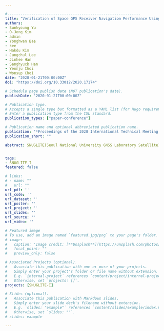 ```yaml
---

#-------------------------------------------------------------
title: "Verification of Space GPS Receiver Navigation Performance Using a Cube Satellite"
authors:
- Sunkyoung Yu
- O-Jong Kim
- admin
- Yonghwan Bae
- kee
- Hakdu Kim
- Jungchul Lee
- Jinhee Han
- Sanghyuck Han
- Yeonju Choi
- Wonsup Choi
date: "2020-01-21T00:00:00Z"
doi: "https://doi.org/10.33012/2020.17174"

# Schedule page publish date (NOT publication's date).
publishDate: "2020-01-21T00:00:00Z"

# Publication type.
# Accepts a single type but formatted as a YAML list (for Hugo requirements).
# Enter a publication type from the CSL standard.
publication_types: ["paper-conference"]

# Publication name and optional abbreviated publication name.
publication: "*Proceedings of the 2020 International Technical Meeting of The Institute of Navigation*, San Diego, California, January 2020, pp. 736-744"
publication_short: ""

abstract: SNUGLITE(Seoul National University GNSS Laboratory Satellite) is 2U-size Low Earth Orbit (LEO) CubeSat (U-class spacecraft). Attitude Determination and Control System (ADCS) of CubeSat is designed to maintain its attitude at the Earth pointing. For determining satellite's attitude, Extended Kalman Filter (EKF) and Linear Quadratic Gaussian (LQG) algorithm were applied. Specifically, multiple sensors - dual frequency GPS receiver, 3-axis gyroscope, magnetometer and sun sensors - were used with models Jet Propulsion Laboratory sun reference Development Ephemeris (JPL DE405) and International Geomagnetic Reference Field (IGRF12). Moreover, 3-axis magnetorquer was used as a single actuator. Generally, the verification of ADCS algorithm starts from software-in-the-loop simulation (SILS) developed and verified in software tools such as MATLAB. After verification of SILS, Processor-in-the-Loop simulation (PILS) is required to verify the ADCS algorithm implementing in the processor of On Board Computer (OBC) in C-language. Finally, satellite’s ADCS algorithm is needed to be verified experimentally by hardware-in-the-loop simulation (HILS) in the space-like environment under a ground-based setting using a massive simulator. Most of satellite attitude HILS is composed of sensors such as air-bearings, Helmholtz coil, and array sun sensors. In this paper, to verify ADCS algorithm in HILS, the precise attitude estimation, modeling and calibration of sensors (magnetometer, gyroscope and coarse sun sensor) are presented. In addition, a low-cost single-axis HILS verification method is proposed using simple testbed hanging CubeSat with a wire. By using the Earth’s magnetic field on the ground and the light from Halogen lamp, the space environment has been implemented on the ground in order to verify attitude determination and control performance in a single axis. In conclusion, the results of the HILS ensure that the performance of the proposed algorithm meets the estimation and the control requirements of the SNUGLITE.


tags:
- SNUGLITE-I
featured: false

# links:
# - name: ""
#   url: ""
url_pdf: ''
url_code: ''
url_dataset: ''
url_poster: ''
url_project: ''
url_slides: ''
url_source: ''
url_video: ''

# Featured image
# To use, add an image named `featured.jpg/png` to your page's folder. 
# image:
#   caption: 'Image credit: [**Unsplash**](https://unsplash.com/photos/jdD8gXaTZsc)'
#   focal_point: ""
#   preview_only: false

# Associated Projects (optional).
#   Associate this publication with one or more of your projects.
#   Simply enter your project's folder or file name without extension.
#   E.g. `internal-project` references `content/project/internal-project/index.md`.
#   Otherwise, set `projects: []`.
projects: [SNUGLITE-I]

# Slides (optional).
#   Associate this publication with Markdown slides.
#   Simply enter your slide deck's filename without extension.
#   E.g. `slides: "example"` references `content/slides/example/index.md`.
#   Otherwise, set `slides: ""`.
# slides: example

---
```

